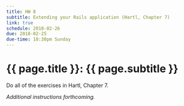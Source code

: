 ```yaml
---
title: HW 8
subtitle: Extending your Rails application (Hartl, Chapter 7)
link: true
schedule: 2018-02-26
due: 2018-02-25
due-time: 10:30pm Sunday
---
```

# {{ page.title }}: {{ page.subtitle }}

Do all of the exercises in Hartl, Chapter 7.

_Additional instructions forthcoming._
